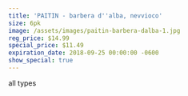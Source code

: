 ```yaml
---
title: 'PAITIN - barbera d''alba, nevvioco'
size: 6pk
image: /assets/images/paitin-barbera-dalba-1.jpg
reg_price: $14.99
special_price: $11.49
expiration_date: 2018-09-25 00:00:00 -0600
show_special: true
---
```


all types